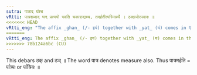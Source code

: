 ```yaml
---
sutra: पात्राद् घंश्च
vRtti: पात्रशब्दाद् घन् प्रत्ययो भवति चकाराद्यच्च, तदर्हतीत्यस्मिन्नर्थे । ठक्ठञोरपवादः ॥
<<<<<<< HEAD
vRtti_eng: "The affix _ghan_ (/- इय॑) together with _yat_ (य॑) comes in the sense of "deserving that", after the word _patra_."
=======
vRtti_eng: The affix _ghan_ (/- इयं) together with _yat_ (य) comes in the sense of "deserving that", after the word _patra_.
>>>>>>> 78b124a6bc (CU)
---
```

This debars ठक् and ठञ् ॥ The word पात्र denotes measure also. Thus पात्रमर्हति = पा꣡त्र्यः or पा꣡त्रियः ॥
